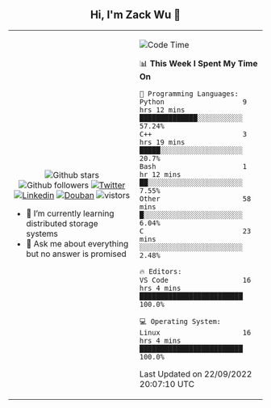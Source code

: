 <h2 align="center"> Hi, I'm Zack Wu 👋 </h2>

<table>
    <tr>
        <td valign="center" width="50%">
            <p align="center">
              <img src="https://img.shields.io/github/stars/izackwu?style=social" alt="Github stars" />
              <img src="https://img.shields.io/github/followers/izackwu?style=social" alt="Github followers" />
              <a href="https://twitter.com/_zackwu"><img src="https://img.shields.io/badge/@__zackwu-1DA1F2?style=flat&logo=Twitter&logoColor=white" alt="Twitter"/></a>
              <a href="https://www.linkedin.com/in/izackwu/?locale=en_US"><img src="https://img.shields.io/badge/@izackwu-0073b1?style=flat&logo=LinkedIn&logoColor=white" alt="Linkedin" /></a>
              <a href="https://www.douban.com/people/keith1"><img src="https://img.shields.io/badge/@keith1-007722?style=flat&logo=Douban&logoColor=white" alt="Douban" /></a>
              <img src="https://visitor-badge.glitch.me/badge?page_id=keithnull" alt="vistors" />
            </p>
            <ul>
                <li>🌱 I’m currently learning distributed storage systems</li>
                <li>💬 Ask me about everything but no answer is promised</li>
            </ul>
        </td>
       <td valign="top" width="50%">
    
<!--START_SECTION:waka-->
![Code Time](http://img.shields.io/badge/Code%20Time-2%2C062%20hrs%2058%20mins-blue)

📊 **This Week I Spent My Time On** 

```text
💬 Programming Languages: 
Python                   9 hrs 12 mins       ██████████████░░░░░░░░░░░   57.24% 
C++                      3 hrs 19 mins       █████░░░░░░░░░░░░░░░░░░░░   20.7% 
Bash                     1 hr 12 mins        ██░░░░░░░░░░░░░░░░░░░░░░░   7.55% 
Other                    58 mins             █░░░░░░░░░░░░░░░░░░░░░░░░   6.04% 
C                        23 mins             ░░░░░░░░░░░░░░░░░░░░░░░░░   2.48%

🔥 Editors: 
VS Code                  16 hrs 4 mins       █████████████████████████   100.0%

💻 Operating System: 
Linux                    16 hrs 4 mins       █████████████████████████   100.0%

```


 Last Updated on 22/09/2022 20:07:10 UTC
<!--END_SECTION:waka-->
</td></tr>
</table>



